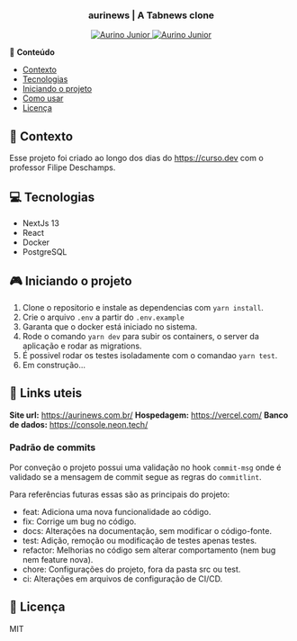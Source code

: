 <div align="center">
   <h3>aurinews | A Tabnews clone</h3>
</div>

<p align="center">
   <a href="https://www.instagram.com/aurigod97/">
      <img alt="Aurino Junior" src="https://img.shields.io/badge/-aurigod97-0390fc?style=flat&logo=Instagram&logoColor=white&color=blue" />
   </a>
    <a href="https://www.linkedin.com/in/aurino-junior-7718a4158/">
      <img alt="Aurino Junior" src="https://img.shields.io/badge/-Aurino%20Junior-0390fc?style=flat&logo=Linkedin&logoColor=white&color=blue" />
   </a>
</p>

📍 **Conteúdo**

- [Contexto](#blue_book-contexto)
- [Tecnologias](#computer-tecnologias)
- [Iniciando o projeto](#video_game-iniciando-o-projeto)
- [Como usar](#beers-links-uteis)
- [Licença](#page_with_curl-licença)

## :blue_book: Contexto

Esse projeto foi criado ao longo dos dias do https://curso.dev com o professor Filipe Deschamps.

## :computer: Tecnologias

- NextJs 13
- React
- Docker
- PostgreSQL

## :video_game: Iniciando o projeto

1. Clone o repositorio e instale as dependencias com `yarn install`.
2. Crie o arquivo `.env` a partir do `.env.example`
3. Garanta que o docker está iniciado no sistema.
4. Rode o comando `yarn dev` para subir os containers, o server da aplicação e rodar as migrations.
5. É possivel rodar os testes isoladamente com o comandao `yarn test`.
6. Em construção...

## :beers: Links uteis

**Site url:** https://aurinews.com.br/
**Hospedagem:** https://vercel.com/
**Banco de dados:** https://console.neon.tech/

### Padrão de commits

Por conveção o projeto possui uma validação no hook `commit-msg` onde é validado se a mensagem de commit segue as regras do `commitlint`.

Para referências futuras essas são as principais do projeto:

- feat: Adiciona uma nova funcionalidade ao código.
- fix: Corrige um bug no código.
- docs: Alterações na documentação, sem modificar o código-fonte.
- test: Adição, remoção ou modificação de testes apenas testes.
- refactor: Melhorias no código sem alterar comportamento (nem bug nem feature nova).
- chore: Configurações do projeto, fora da pasta src ou test.
- ci: Alterações em arquivos de configuração de CI/CD.

## :page_with_curl: Licença

MIT
